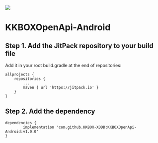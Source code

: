[![](https://jitpack.io/v/KKBOX-XDDD/KKBOXOpenApi-Android.svg)](https://jitpack.io/#KKBOX-XDDD/KKBOXOpenApi-Android)

# KKBOXOpenApi-Android

## Step 1. Add the JitPack repository to your build file
Add it in your root build.gradle at the end of repositories:

	allprojects {
		repositories {
			...
			maven { url 'https://jitpack.io' }
		}
	}
## Step 2. Add the dependency

	dependencies {
	        implementation 'com.github.KKBOX-XDDD:KKBOXOpenApi-Android:v1.0.0'
	}

